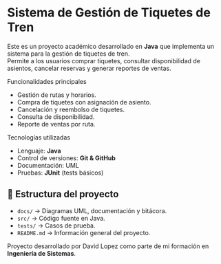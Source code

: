 # Sistema de Gestión de Tiquetes de Tren 

Este es un proyecto académico desarrollado en **Java** que implementa un sistema para la gestión de tiquetes de tren.  
Permite a los usuarios comprar tiquetes, consultar disponibilidad de asientos, cancelar reservas y generar reportes de ventas.  

Funcionalidades principales
- Gestión de rutas y horarios.
- Compra de tiquetes con asignación de asiento.
- Cancelación y reembolso de tiquetes.
- Consulta de disponibilidad.
- Reporte de ventas por ruta.

Tecnologías utilizadas
- Lenguaje: **Java**
- Control de versiones: **Git & GitHub**
- Documentación:  UML
- Pruebas: **JUnit** (tests básicos)

## 📂 Estructura del proyecto
- `docs/` → Diagramas UML, documentación y bitácora.
- `src/` → Código fuente en Java.
- `tests/` → Casos de prueba. 
- `README.md` → Información general del proyecto.



Proyecto desarrollado por David Lopez como parte de mi formación en **Ingeniería de Sistemas**.
